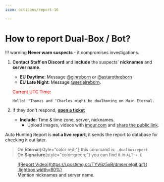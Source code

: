 ```yaml
---
icon: octicons/report-16

---
```



# How to report Dual-Box / Bot?

!!! warning
    **Never warn suspects** - it compromises investigations.

1. **Contact Staff on Discord** and **include** the suspects' **nicknames** and **server name**.  
    - **EU Daytime**: Message [@ginreborn](https://discord.com/users/917729115770073119) or [@astarothreborn](https://discord.com/users/1067169953683349577)  
    - **EU Late Night**: Message [@serielreborn](https://discord.com/users/1139948642166394920).

    <span style="color:red;">Current UTC Time:</span>
    <span id="utc-time"></span>

    ```
    Hello! "Thomas and "Charles might be dualboxing on Main Eternal. 
    ```

2. If they don't respond, [**open a ticket**](https://l2reborn.org/support/)
    - **Include**: Time & time zone, server, nicknames. 
        - Upload images, videos with [imgur.com](https://imgur.com/upload) and [share the public link](https://help.imgur.com/hc/article_attachments/26512938185243).


Auto Hunting Report is **not a live report**, it sends the report to database for checking it out later.

> On **Eternal**{style="color:red;"} this command is: `.dualboxreport` <br>
> On **Signature**{style="color:green;"} you can find it in `ALT + C`
 
<figure markdown="span">
    <a href="https://postimg.cc/1f326tfK">
    ![Report Video](https://i.postimg.cc/TYV6z5xB/dmserielgif.gif){ .lightbox width=80%}
    </a>
    <figcaption>Mention nicknames and server name.</figcaption>
</figure>



<script src="../js/utctime.js" defer></script>
